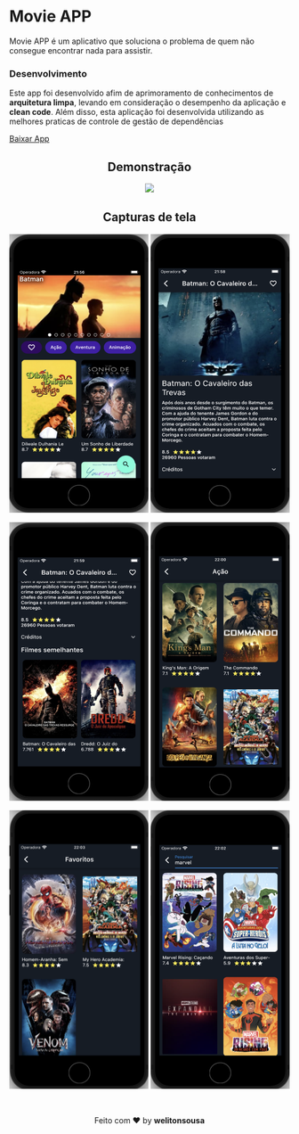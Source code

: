 # Movie APP

Movie APP é um aplicativo que soluciona o problema de quem não consegue encontrar nada para assistir.

### Desenvolvimento
Este app foi desenvolvido afim de aprimoramento de conhecimentos de **arquitetura limpa**, levando em consideração o desempenho da aplicação e **clean code**. Além disso, esta aplicação foi desenvolvida utilizando as melhores praticas de controle de gestão de dependências

<a href="./assets/download/app.apk" download>Baixar App</a>


<h2 align="center">Demonstração</h2>
<p align="center">
    <img src="./assets/demo/demo.gif" height="500"/>
</p>

<h2 align="center">Capturas de tela</h2>
<p align="center">
    <img src="./assets/screenshots/home.png" width="250" height="500"/>
    <img src="./assets/screenshots/detail.png" width="250" height="500"/>
</p>

<p align="center">
    <img src="./assets/screenshots/similares.png" width="250" height="500"/>
    <img src="./assets/screenshots/genre.png" width="250" height="500"/>
</p>

<p align="center">
    <img src="./assets/screenshots/favorites.png" width="250" height="500"/>
    <img src="./assets/screenshots/search.png" width="250" height="500"/>
</p>

<br>
<p align="center">
   Feito com ❤️ by <b>welitonsousa</b>
</p>
